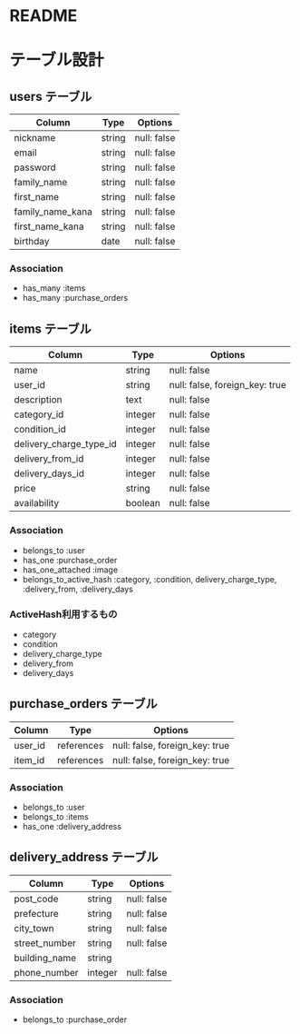 # README

# テーブル設計

## users テーブル

| Column   | Type   | Options     |
| -------- | ------ | ----------- |
| nickname | string | null: false |
| email    | string | null: false |
| password | string | null: false |
| family_name | string | null: false |
| first_name | string | null: false |
| family_name_kana | string | null: false |
| first_name_kana | string | null: false |
| birthday | date | null: false |

### Association

- has_many :items
- has_many :purchase_orders

## items テーブル

| Column | Type   | Options     |
| ------ | ------ | ----------- |
| name | string | null: false |
| user_id | string | null: false, foreign_key: true |
| description | text | null: false |
| category_id | integer | null: false |
| condition_id | integer | null: false |
| delivery_charge_type_id | integer | null: false |
| delivery_from_id | integer | null: false |
| delivery_days_id | integer | null: false |
| price | string | null: false |
| availability | boolean | null: false |

### Association

- belongs_to :user
- has_one :purchase_order
- has_one_attached :image
- belongs_to_active_hash :category, :condition, delivery_charge_type, :delivery_from, :delivery_days

### ActiveHash利用するもの
- category
- condition
- delivery_charge_type
- delivery_from
- delivery_days


## purchase_orders テーブル

| Column | Type | Options |
| ------ | ---- | ------- |
| user_id | references | null: false, foreign_key: true |
| item_id | references | null: false, foreign_key: true |

### Association

- belongs_to :user
- belongs_to :items
- has_one :delivery_address

## delivery_address テーブル

| Column | Type | Options |
| ------ | ---- | ------- |
| post_code | string | null: false |
| prefecture | string | null: false |
| city_town | string | null: false |
| street_number | string | null: false |
| building_name | string | |
| phone_number | integer | null: false |

### Association

- belongs_to :purchase_order
